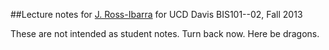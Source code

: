##Lecture notes for [J. Ross-Ibarra][1] for UCD Davis BIS101--02, Fall 2013

These are not intended as student notes. Turn back now. Here be dragons.

[1]:http://www.rilab.org
